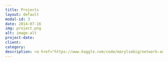 ```yaml
---
title: Projects
layout: default
modal-id: 3
date: 2014-07-16
img: project.png
alt: image-alt
project-date: 
client:
category:
description: <a href="https://www.kaggle.com/code/maryliebig/network-analysis-of-coverage-teams/notebook"><b>Network Analysis of Coverage Teams</b></a> <br> <i>NFL Big Data Bowl</i> <br> <small>January</small> 2022 <br> <br> <a href="https://arxiv.org/abs/2210.00508"><b>Lexicographically Least Square-Free Words</b></a> <br> <i>Polymath Jr. REU</i> <br> August 2021
---
```

